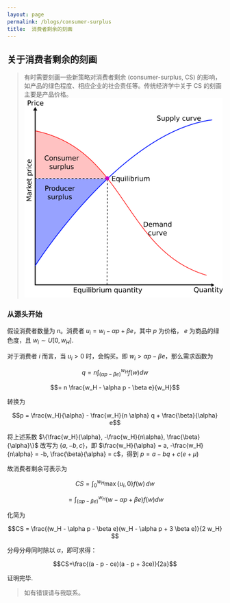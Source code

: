 ```yaml
---
layout: page
permalink: /blogs/consumer-surplus
title:  消费者剩余的刻画
---
```

<script src="https://cdn.mathjax.org/mathjax/latest/MathJax.js?config=TeX-AMS-MML_HTMLorMML" type="text/javascript">
</script>
<script type="module" src="https://cdn.jsdelivr.net/gh/emaction/frontend.dist@1.0.11/bundle.js"></script>
## 关于消费者剩余的刻画
> 有时需要刻画一些新策略对消费者剩余 (consumer-surplus, CS) 的影响，如产品的绿色程度、相应企业的社会责任等。传统经济学中关于 CS 的刻画主要是产品价格。
<br>![Economic-surpluses.svg](consumer-surplus.assets/Economic-surpluses.svg)

### 从源头开始

假设消费者数量为 $n$。消费者 $u_i = w_i - \alpha p + \beta e$，其中 $p$ 为价格， $e$ 为商品的绿色度，且 $w_i \sim U[0, w_H]$.

对于消费者 $i$ 而言，当 $u_i > 0$ 时，会购买。即 $w_i > \alpha p - \beta e$，那么需求函数为

$$q = n \int_{(\alpha p - \beta e)}^{w_H} f(w)  dw $$

$$= n \frac{w_H - \alpha p - \beta e}{w_H}$$ 

转换为

$$p = \frac{w_H}{\alpha} - \frac{w_H}{n \alpha} q + \frac{\beta}{\alpha} e$$

将上述系数 $\{\frac{w_H}{\alpha}, -\frac{w_H}{n\alpha}, \frac{\beta}{\alpha}\}$ 改写为 $\{a, -b, c\}$，即 $\frac{w_H}{\alpha} = a, -\frac{w_H}{n\alpha} = -b, \frac{\beta}{\alpha} = c$，得到
$p = a - bq + c(e + \mu)$

故消费者剩余可表示为

$$CS = \int_0^{w_H} \max \{u_i, 0\} f(w) \, dw $$

$$= \int_{(\alpha p - \beta e)}^{w_H} (w - \alpha p + \beta e) f(w)  dw$$ 

化简为

$$CS = \frac{(w_H - \alpha p - \beta e)(w_H - \alpha p + 3 \beta e)}{2 w_H} $$

分母分母同时除以 $\alpha$，即可求得：

 $$CS=\frac{(a - p - ce)(a - p + 3ce)}{2a}$$

证明完毕.

> 如有错误请与我联系。

<script type="text/x-mathjax-config">
    MathJax.Hub.Config({ TeX: { equationNumbers: { autoNumber: "all" } } });
</script>

<script type="text/x-mathjax-config">
    MathJax.Hub.Config({tex2jax: {
             inlineMath: [ ['$','$'], ["\\(","\\)"] ],
             processEscapes: false
           }
         });
</script>

<emoji-reaction></emoji-reaction>
